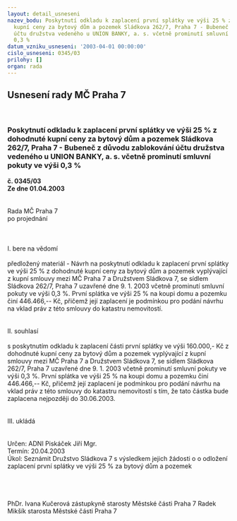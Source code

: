 ```yaml
---
layout: detail_usneseni
nazev_bodu: Poskytnutí odkladu k zaplacení první splátky ve výši 25 % z dohodnuté
  kupní ceny za bytový dům a pozemek Sládkova 262/7, Praha 7 - Bubeneč z důvodu zablokování
  účtu družstva vedeného u UNION BANKY, a. s. včetně prominutí smluvní pokuty ve výši
  0,3 %
datum_vzniku_usneseni: '2003-04-01 00:00:00'
cislo_usneseni: 0345/03
prilohy: []
organ: rada
---
```

<div id="ucUsn_pList" class="usn">
	<span><h2>Usnesení rady MČ Praha 7 </h2>
<br></span><div class="standBody">
<span><h3>Poskytnutí odkladu k zaplacení první splátky ve výši 25 % z dohodnuté kupní ceny za bytový dům a pozemek Sládkova 262/7, Praha 7 - Bubeneč z důvodu zablokování účtu družstva vedeného u UNION BANKY, a. s. včetně prominutí smluvní pokuty ve výši 0,3 %</h3></span><div class="center">
		<strong>č. 0345/03</strong><br>
	</div>
<div class="center">
		<strong>Ze dne 01.04.2003</strong><br><br>
	</div>
<br>Rada MČ Praha 7<br>po projednání<br><br><br><br>I.	bere na vědomí<br> <br>předložený materiál - Návrh na poskytnutí odkladu k zaplacení první splátky ve výši 25 % z dohodnuté kupní ceny za bytový dům a pozemek vyplývající z kupní smlouvy mezi MČ Praha 7 a Družstvem Sládkova 7, se sídlem Sládkova 262/7, Praha 7 uzavřené dne 9. 1. 2003 včetně prominutí smluvní pokuty ve výši 0,3 %.  První splátka ve výši 25 % na koupi domu a pozemku činí 446.466,-- Kč, přičemž její zaplacení je podmínkou pro podání návrhu na vklad práv z této smlouvy do katastru nemovitostí. <br><br><br>II.	souhlasí <br><br>s poskytnutím odkladu k zaplacení  části první splátky ve výši 160.000,- Kč z dohodnuté kupní ceny za bytový dům a pozemek vyplývající z kupní smlouvy mezi MČ Praha 7 a Družstvem Sládkova 7, se sídlem Sládkova 262/7, Praha 7 uzavřené dne 9. 1. 2003 včetně prominutí smluvní pokuty ve výši 0,3 %.  První splátka ve výši 25 % na koupi domu a pozemku činí 446.466,-- Kč, přičemž její zaplacení je podmínkou pro podání návrhu na vklad práv z této smlouvy do katastru nemovitostí s tím, že tato částka bude zaplacena nejpozději  do 30.06.2003.  <br><br><br>III.	ukládá <br><br> <br>Určen:	ADNI Piskáček Jiří Mgr.<br>Termín: 20.04.2003<br>Úkol:	Seznámit Družstvo Sládkova 7 s výsledkem jejich žádosti o o odložení zaplacení první splátky ve výši 25 % za bytový dům a pozemek <br> <br><br> <br>	<br>PhDr. Ivana Kučerová zástupkyně starosty Městské části Praha 7	 Radek Mikšík starosta Městské části Praha 7<br>	<br><br>
</div>
</div>